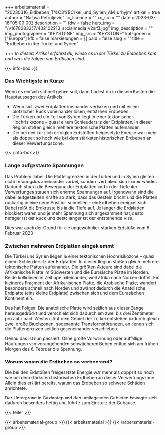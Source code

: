 +++
arbeitsmaterial = "20230316_Erdbeben_T%C3%BCrkei_und_Syrien_AM_urhyjm"
artikel = true
author = "Natasa Petruljevic"
cc_licence = ""
cc_src = ""
date = 2023-03-16T05:00:00Z
description = ""
fdw = false
hero_img = "/v1678283357/432102213_socialmedia_v2sr5l.jpg"
img_description = ""
img_photographer = "KEYSTONE"
img_src = "KEYSTONE"
kategorien = ["Europa"]
kfk = false
markierungen = []
paid = false
slug = ""
title = "Erdbeben in der Türkei und Syrien"

+++
_In diesem Artikel erfährst du, wieso es in der Türkei zu Erdbeben kam und was die Folgen von Erdbeben sind._

{{< info-box >}} <h3>Das Wichtigste in Kürze</h3>

<p>Wenn es einfach schnell gehen soll, dann findest du in diesem Kasten die Hauptaussagen des Artikels:</p>

<ul>

<li>Wenn sich zwei Erdplatten ineinander verhaken und mit einem plötzlichen Ruck voneinander lösen, entstehen Erdbeben.</li>

<li>Die Türkei und ein Teil von Syrien liegt in einer tektonischen Hochrisikozone – quasi einem Schleudersitz der Erdplatten. In dieser Region stoßen gleich mehrere tektonische Platten aufeinander.</li>

<li>Die bei den kürzlich erfolgten Erdstößen freigesetzte Energie war mehr als doppelt so hoch wie bei dem stärksten historischen Erdbeben an dieser Verwerfungszone.</li>

</ul> {{< /info-box >}}

### Lange aufgestaute Spannungen

Das Problem dabei: Die Plattengrenzen in der Türkei und in Syrien gleiten nicht reibungslos aneinander vorbei, sondern verhaken sich immer wieder. Dadurch stockt die Bewegung der Erdplatten und in der Tiefe der Verwerfungen stauen sich enorme Spannungen auf. Irgendwann sind die dabei aufgestauten Kräfte so stark, dass das Gestein bricht und die Platten ruckartig in eine neue Position schnellen – ein Erdbeben ereignet sich. Dabei reißt die Erdkruste bis in die Tiefe auf. Je länger die Erdplatten blockiert waren und je mehr Spannung sich angesammelt hat, desto heftiger ist der Ruck und desto länger ist der entstehende Riss.

Dies war auch der Grund für die ungewöhnlich starken Erdstöße vom 6. Februar 2023

### Zwischen mehreren Erdplatten eingeklemmt

Die Türkei und Syrien liegen in einer tektonischen Hochrisikozone – quasi einem Schleudersitz der Erdplatten. In dieser Region stoßen gleich mehrere tektonische Platten aufeinander. Die größten Akteure sind dabei die Afrikanische Platte im Südwesten und die Eurasische Platte im Norden. Beide kollidieren in Zeitlupe miteinander, weil Afrika nach Norden driftet. Ein kleineres Fragment der Afrikanischen Platte, die Arabische Platte, wandert besonders schnell nach Norden und zwängt dadurch die Anatolische Erdplatte (eine kleine Erdplatte) zwischen sich und dem Eurasischen Kontinent ein.

Das hat Folgen: Die anatolische Platte wird seitlich aus dieser Zange herausgedrückt und verschiebt sich dadurch um zwei bis drei Zentimeter pro Jahr nach Westen. Auf dem Gebiet der Türkei entstehen dadurch gleich zwei große Bruchzonen, sogenannte Transformstörungen, an denen sich die Plattengrenzen seitlich gegeneinander verschieben.

Genau das ist nun passiert. Ohne große Vorwarnung oder auffällige Häufungen von vorangehenden schwächeren Beben entlud sich am frühen Morgen des 6. Februar die Spannung.

### Warum waren die Erdbeben so verheerend?

Die bei den Erdstößen freigesetzte Energie war mehr als doppelt so hoch wie bei dem stärksten historischen Erdbeben an dieser Verwerfungszone. Allein dies erklärt bereits, warum das Erdbeben so schwere Schäden anrichtete.

Der Untergrund in Gaziantep und den umliegenden Gebieten bewegte sich dadurch besonders heftig und führte zum Einsturz der Gebäude.

{{< teiler >}}

{{< arbeitsmaterial-group >}} {{< arbeitsmaterial >}} {{< /arbeitsmaterial-group >}}